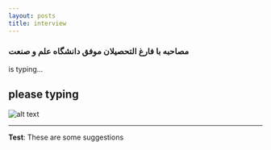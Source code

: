 ```yaml
---
layout: posts
title: interview
---
```


### مصاحبه با فارغ التحصیلان موفق دانشگاه علم و صنعت
 
 is typing...


 ## please typing

![alt text](../assets/images/planning.jpg "plan Picture")

---
**Test**: These are some suggestions
